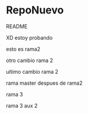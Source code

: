 # RepoNuevo

README

XD estoy probando

esto es rama2

otro cambio rama 2

ultimo cambio rama 2

rama master despues de rama2

rama 3

rama 3 aux 2
